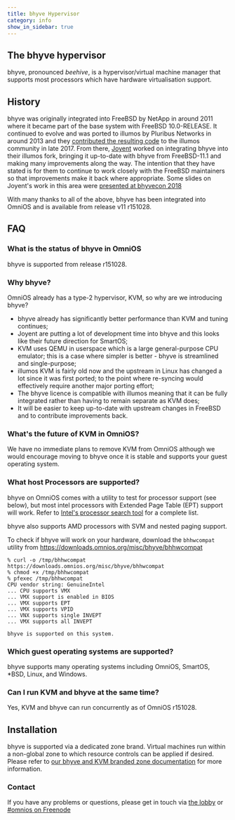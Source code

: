 ```yaml
---
title: bhyve Hypervisor
category: info
show_in_sidebar: true
---
```


## The bhyve hypervisor

bhyve, pronounced _beehive_, is a hypervisor/virtual machine manager that
supports most processors which have hardware virtualisation support.

## History

bhyve was originally integrated into FreeBSD by NetApp in around 2011 where it
became part of the base system with FreeBSD 10.0-RELEASE. It continued to
evolve and was ported to illumos by Pluribus Networks in around 2013 and they
[contributed the resulting code](https://illumos.topicbox.com/groups/developer/Taf050a88c2f91ba3-M3ef6d369c99010b186c44f49)
to the illumos community in late 2017.
From there, [Joyent](https://www.joyent.com/) worked on integrating bhyve
into their illumos fork, bringing it up-to-date with bhyve from FreeBSD-11.1
and making many improvements along the way. The intention that they have
stated is for them to continue to work closely with the FreeBSD maintainers so
that improvements make it back where appropriate. Some slides on Joyent's work
in this area were
[presented at bhyvecon 2018](https://www.youtube.com/watch?v=90ihmO281GE)

With many thanks to all of the above, bhyve has been integrated into OmniOS
and is available from release v11 r151028.

## FAQ

### What is the status of bhyve in OmniOS

bhyve is supported from release r151028.

### Why bhyve?

OmniOS already has a type-2 hypervisor, KVM, so why are we introducing
bhyve?

* bhyve already has significantly better performance than KVM and tuning
  continues;
* Joyent are putting a lot of development time into bhyve and this looks like
  their future direction for SmartOS;
* KVM uses QEMU in userspace which is a large general-purpose CPU emulator;
  this is a case where simpler is better - bhyve is streamlined and
  single-purpose;
* illumos KVM is fairly old now and the upstream in Linux has changed a lot
  since it was first ported; to the point where re-syncing would effectively
  require another major porting effort;
* The bhyve licence is compatible with illumos meaning that it can be
  fully integrated rather than having to remain separate as KVM does;
* It will be easier to keep up-to-date with upstream changes in FreeBSD
  and to contribute improvements back.

### What's the future of KVM in OmniOS?

We have no immediate plans to remove KVM from OmniOS although we would
encourage moving to bhyve once it is stable and supports your guest
operating system.

### What host Processors are supported?

bhyve on OmniOS comes with a utility to test for processor support (see below),
but most intel processors with Extended Page Table (EPT) support will work.
Refer to [Intel's processor search tool](https://ark.intel.com/Search/FeatureFilter?productType=processors&ExtendedPageTables=true) for a complete list.

bhyve also supports AMD processors with SVM and nested paging support.

To check if bhyve will work on your hardware, download the `bhhwcompat`
utility from https://downloads.omnios.org/misc/bhyve/bhhwcompat

```terminal
% curl -o /tmp/bhhwcompat https://downloads.omnios.org/misc/bhyve/bhhwcompat
% chmod +x /tmp/bhhwcompat
% pfexec /tmp/bhhwcompat
CPU vendor string: GenuineIntel
... CPU supports VMX
... VMX support is enabled in BIOS
... VMX supports EPT
... VMX supports VPID
... VNX supports single INVEPT
... VMX supports all INVEPT

bhyve is supported on this system.
```

### Which guest operating systems are supported?

bhyve supports many operating systems including OmniOS, SmartOS, \*BSD, Linux,
and Windows.

### Can I run KVM and bhyve at the same time?

Yes, KVM and bhyve can run concurrently as of OmniOS r151028.

## Installation

bhyve is supported via a dedicated zone brand. Virtual machines run within
a non-global zone to which resource controls can be applied if desired.
Please refer to
[our bhyve and KVM branded zone documentation](/info/bhyve_kvm_brand.html)
for more information.

### Contact

If you have any problems or questions, please get in touch via
[the lobby](https://gitter.im/omniosorg/Lobby) or
[#omnios on Freenode](http://webchat.freenode.net?randomnick=1&channels=%23omnios&uio=d4)

